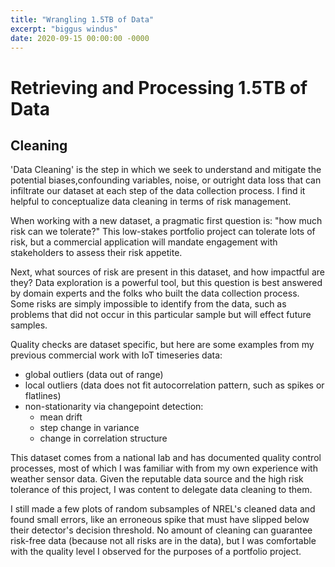 ```yaml
---
title: "Wrangling 1.5TB of Data"
excerpt: "biggus windus"
date: 2020-09-15 00:00:00 -0000
---
```


# Retrieving and Processing 1.5TB of Data
## Cleaning
'Data Cleaning' is the step in which we seek to understand and mitigate the potential biases,confounding variables, noise, or outright data loss that can infiltrate our dataset at each step of the data collection process. I find it helpful to conceptualize data cleaning in terms of risk management.

When working with a new dataset, a pragmatic first question is: "how much risk can we tolerate?" This low-stakes portfolio project can tolerate lots of risk, but a commercial application will mandate engagement with stakeholders to assess their risk appetite.

Next, what sources of risk are present in this dataset, and how impactful are they? Data exploration is a powerful tool, but this question is best answered by domain experts and the folks who built the data collection process. Some risks are simply impossible to identify from the data, such as problems that did not occur in this particular sample but will effect future samples. 

Quality checks are dataset specific, but here are some examples from my previous commercial work with IoT timeseries data:
* global outliers (data out of range)
* local outliers (data does not fit autocorrelation pattern, such as spikes or flatlines)
* non-stationarity via changepoint detection:
  * mean drift
  * step change in variance
  * change in correlation structure

This dataset comes from a national lab and has documented quality control processes, most of which I was familiar with from my own experience with weather sensor data. Given the reputable data source and the high risk tolerance of this project, I was content to delegate data cleaning to them.

I still made a few plots of random subsamples of NREL's cleaned data and found small errors, like an erroneous spike that must have slipped below their detector's decision threshold. No amount of cleaning can guarantee risk-free data (because not all risks are in the data), but I was comfortable with the quality level I observed for the purposes of a portfolio project.